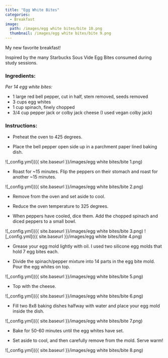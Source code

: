 ```yaml
---
title: "Egg White Bites"
categories:
  - Breakfast
image:
  path: /images/egg white bites/bite 10.png
  thumbnail: /images/egg white bites/bite 9.png
---
```


My new favorite breakfast!

Inspired by the many Starbucks Sous Vide Egg Bites consumed during study sessions. 

### Ingredients:

_Per 14 egg white bites:_

* 1 large red bell pepper, cut in half, stem removed, seeds removed
* 3 cups egg whites
* 1 cup spinach, finely chopped
* 3/4 cup pepper jack or colby jack cheese (I used vegan colby jack)

### Instructions:

* Preheat the oven to 425 degrees.

* Place the bell pepper open side up in a parchment paper lined baking dish.

![_config.yml]({{ site.baseurl }}/images/egg white bites/bite 1.png)

* Roast for ~15 minutes. Flip the peppers on their stomach and roast for another ~15 minutes.

![_config.yml]({{ site.baseurl }}/images/egg white bites/bite 2.png)

* Remove from the oven and set aside to cool.

* Reduce the oven temperature to 325 degrees.

* When peppers have cooled, dice them. Add the chopped spinach and diced peppers to a small bowl.

![_config.yml]({{ site.baseurl }}/images/egg white bites/bite 3.png)
![_config.yml]({{ site.baseurl }}/images/egg white bites/bite 4.png)

* Grease your egg mold lightly with oil. I used two silicone egg molds that hold 7 egg bites each.

* Divide the spinach/pepper mixture into 14 parts in the egg bite mold. Pour the egg whites on top.

![_config.yml]({{ site.baseurl }}/images/egg white bites/bite 5.png)

* Top with the cheese.

![_config.yml]({{ site.baseurl }}/images/egg white bites/bite 6.png)

* Fill two 8x8 baking dishes halfway with water and place your egg mold inside the dish.

![_config.yml]({{ site.baseurl }}/images/egg white bites/bite 7.png)

* Bake for 50-60 minutes until the egg whites have set.

* Set aside to cool, and then carefully remove from the mold. Serve warm!

![_config.yml]({{ site.baseurl }}/images/egg white bites/bite 8.png)
